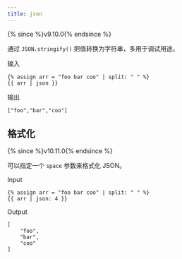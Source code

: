 ```yaml
---
title: json
---
```


{% since %}v9.10.0{% endsince %}

通过 `JSON.stringify()` 把值转换为字符串，多用于调试用途。

输入
```liquid
{% assign arr = "foo bar coo" | split: " " %}
{{ arr | json }}
```

输出
```text
["foo","bar","coo"]
```

## 格式化

{% since %}v10.11.0{% endsince %}

可以指定一个 `space` 参数来格式化 JSON。

Input
```liquid
{% assign arr = "foo bar coo" | split: " " %}
{{ arr | json: 4 }}
```

Output
```text
[
    "foo",
    "bar",
    "coo"
]
```
